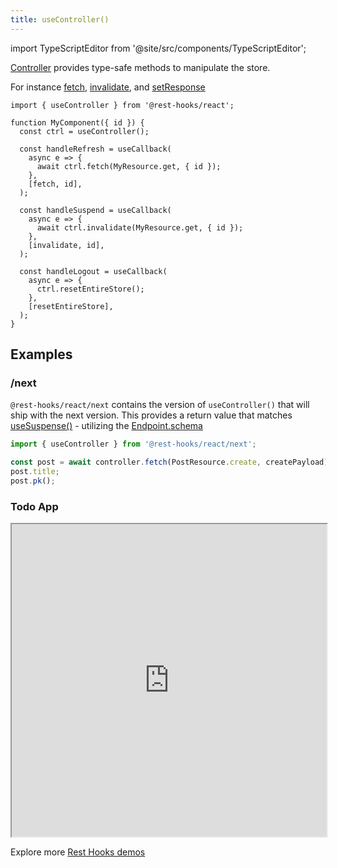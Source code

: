```yaml
---
title: useController()
---
```


<head>
  <title>useController() - Type safe store manipulation in React</title>
  <meta name="docsearch:pagerank" content="10"/>
</head>

import TypeScriptEditor from '@site/src/components/TypeScriptEditor';

[Controller](./Controller.md) provides type-safe methods to manipulate the store.

For instance [fetch](./Controller.md#fetch), [invalidate](./Controller.md#invalidate),
and [setResponse](./Controller.md#setResponse)

```tsx
import { useController } from '@rest-hooks/react';

function MyComponent({ id }) {
  const ctrl = useController();

  const handleRefresh = useCallback(
    async e => {
      await ctrl.fetch(MyResource.get, { id });
    },
    [fetch, id],
  );

  const handleSuspend = useCallback(
    async e => {
      await ctrl.invalidate(MyResource.get, { id });
    },
    [invalidate, id],
  );

  const handleLogout = useCallback(
    async e => {
      ctrl.resetEntireStore();
    },
    [resetEntireStore],
  );
}
```

## Examples

### /next

`@rest-hooks/react/next` contains the version of `useController()` that will ship with the next version.
This provides a return value that matches [useSuspense()](./useSuspense.md) - utilizing the [Endpoint.schema](/rest/api/RestEndpoint#schema)

```ts
import { useController } from '@rest-hooks/react/next';

const post = await controller.fetch(PostResource.create, createPayload);
post.title;
post.pk();
```

### Todo App

<iframe
  loading="lazy"
  src="https://stackblitz.com/github/data-client/rest-hooks/tree/master/examples/todo-app?embed=1&file=src%2Fresources%2FTodoResource.ts,src%2Fpages%2FHome%2FTodoListItem.tsx&hidedevtools=1&view=both&terminalHeight=0&hideNavigation=1"
  width="100%"
  height="500"
></iframe>

Explore more [Rest Hooks demos](/demos)

